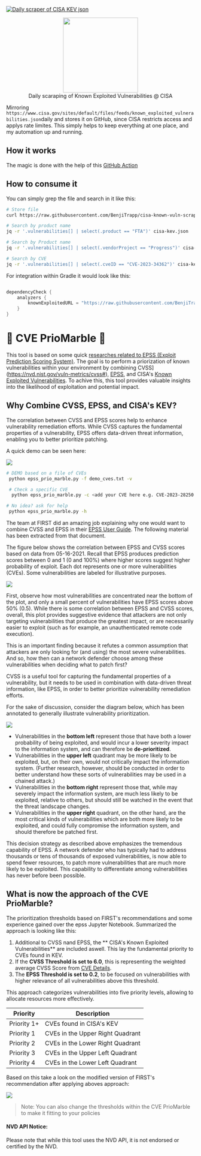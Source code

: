 [![Daily scraper of CISA KEV json](https://github.com/BenjiTrapp/cisa-known-vuln-scraper/actions/workflows/daily-scraper-cisa-kev.yml/badge.svg)](https://github.com/BenjiTrapp/cisa-known-vuln-scraper/actions/workflows/daily-scraper-cisa-kev.yml)

<p align="center">
<img height="200" src="static/cisa.jpg">
<br>Daily scaraping of Known Exploited Vulnerabilities @ CISA
</p>

Mirroring `https://www.cisa.gov/sites/default/files/feeds/known_exploited_vulnerabilities.json`daily and stores it on GitHub, since CISA restricts access and applys rate limites. This simply helps to keep everything at one place, and my automation up and running. 

## How it works
The magic is done with the help of this [GitHub Action](.github/workflows/update.yaml)

## How to consume it

You can simply grep the file and search in it like this:

```bash
# Store file
curl https://raw.githubusercontent.com/BenjiTrapp/cisa-known-vuln-scraper/main/cisa-kev.json -o cisa-kev.json

# Search by product name
jq -r '.vulnerabilities[] | select(.product == "FTA")' cisa-kev.json

# Search by Product name
jq -r '.vulnerabilities[] | select(.vendorProject == "Progress")' cisa-kev.json

# Search by CVE
jq -r '.vulnerabilities[] | select(.cveID == "CVE-2023-34362")' cisa-kev.json
```
For integration within Gradle it would look like this:

```groovy

dependencyCheck {
    analyzers {
        knownExploitedURL = "https://raw.githubusercontent.com/BenjiTrapp/cisa-known-vuln-scraper/main/cisa-kev.json"
    }
}
```

# 🔮 CVE PrioMarble 🔮

This tool is based on some quick [researches related to EPSS (Exploit Prediction Scoring System)](https://github.com/BenjiTrapp/cisa-known-vuln-scraper/blob/main/epss_playground/epss-data-visualization.ipynb). The goal is to perform a priorization of known vulnerabilities within your environment by combining CVSS](https://nvd.nist.gov/vuln-metrics/cvss#), [EPSS](https://www.first.org/epss/data_stats), and 
CISA's [Known Exploited Vulnerabilities](https://www.cisa.gov/known-exploited-vulnerabilities-catalog). To achive this, this tool provides valuable insights into the likelihood of exploitation and potential impact.

## Why Combine CVSS, EPSS, and CISA's KEV?

The correlation between CVSS and EPSS scores help to enhance vulnerability remediation efforts. While CVSS captures the fundamental properties of a vulnerability, EPSS offers data-driven threat information, enabling you to better prioritize patching. 

A quick demo can be seen here:

![](/static/PrioMarble.gif)

```bash
# DEMO based on a file of CVEs
 python epss_prio_marble.py -f demo_cves.txt -v

 # Check a specific CVE
  python epss_prio_marble.py -c <add your CVE here e.g. CVE-2023-28250 >

# No idea? ask for help 
 python epss_prio_marble.py -h

```

The team at FIRST did an amazing job explaining why one would want to combine CVSS and EPSS in their 
[EPSS User Guide](https://www.first.org/epss/user-guide). The following material has been extracted from that document.

The figure below shows the correlation between EPSS and CVSS scores based on data from 05-16-2021. Recall that EPSS 
produces prediction scores between 0 and 1 (0 and 100%) where higher scores suggest higher probability of exploit. 
Each dot represents one or more vulnerabilities (CVEs). Some vulnerabilities are labeled for illustrative purposes.

![](/static/cvss_comparison_scatter_density-1.png)

First, observe how most vulnerabilities are concentrated near the bottom of the plot, and only a small percent of 
vulnerabilities have EPSS scores above 50% (0.5). While there is some correlation between EPSS and CVSS scores, overall,
this plot provides suggestive evidence that attackers are not only targeting vulnerabilities that produce the greatest 
impact, or are necessarily easier to exploit (such as for example, an unauthenticated remote code execution).

This is an important finding because it refutes a common assumption that attackers are only looking for (and using) 
the most severe vulnerabilities. And so, how then can a network defender choose among these vulnerabilities when 
deciding what to patch first?

CVSS is a useful tool for capturing the fundamental properties of a vulnerability, but it needs to be used in 
combination with data-driven threat information, like EPSS, in order to better prioritize vulnerability remediation 
efforts.

For the sake of discussion, consider the diagram below, which has been annotated to generally illustrate vulnerability 
prioritization.

![](/static/epss-v-cvss-5-16-thresh_sized.png)

- Vulnerabilities in the **bottom left** represent those that have both a lower probability of being exploited, and would 
incur a lower severity impact to the information system, and can therefore be **de-prioritized**. 
- Vulnerabilities in the **upper left** quadrant may be more likely to be exploited, but, on their own, would not critically impact the 
information system. (Further research, however, should be conducted in order to better understand how these sorts of 
vulnerabilities may be used in a chained attack.)
- Vulnerabilities in the **bottom right** represent those that, while may severely impact the information system, are much 
less likely to be exploited, relative to others, but should still be watched in the event that the threat landscape 
changes.
- Vulnerabilities in the **upper right** quadrant, on the other hand, are the most critical kinds of vulnerabilities which 
are both more likely to be exploited, and could fully compromise the information system, and should therefore be 
patched first.

This decision strategy as described above emphasizes the tremendous capability of EPSS. A network defender who has 
typically had to address thousands or tens of thousands of exposed vulnerabilities, is now able to spend fewer resources, 
to patch more vulnerabilities that are much more likely to be exploited. This capability to differentiate among 
vulnerabilities has never before been possible.

## What is now the approach of the CVE PrioMarble?

The prioritization thresholds based on FIRST's recommendations and some experience gained over the epss Jupyter Notebook. Summarized the approach is looking like this:

1. Additional to CVSS nand EPSS, the ** CISA's Known Exploited Vulnerabilities** are included aswell. This lay the fundamental priority to CVEs found in KEV.
2. If the **CVSS Threshold is set to 6.0**, this is representing the weighted average CVSS Score from [CVE Details](https://www.cvedetails.com/cvss-score-distribution.php).
3. The **EPSS Threshold is set to 0.2**, to be focused on vulnerabilities with higher relevance of all vulnerabilities above this threshold.

This approach categorizes vulnerabilities into five priority levels, allowing to allocate resources more effectively.

| **Priority** | **Description**                  |
|--------------|----------------------------------|
| Priority 1+  | CVEs found in CISA's KEV         |
| Priority 1   | CVEs in the Upper Right Quadrant |
| Priority 2   | CVEs in the Lower Right Quadrant |
| Priority 3   | CVEs in the Upper Left Quadrant  |
| Priority 4   | CVEs in the Lower Left Quadrant  |

Based on this take a look on the modified version of FIRST's recommendation after applying aboves approach:

![](/static/prio_approach.png)

> Note: You can also change the thresholds within the CVE PrioMarble to make it fitting to your policies

#### NVD API Notice: 
Please note that while this tool uses the NVD API, it is not endorsed or certified by the NVD.